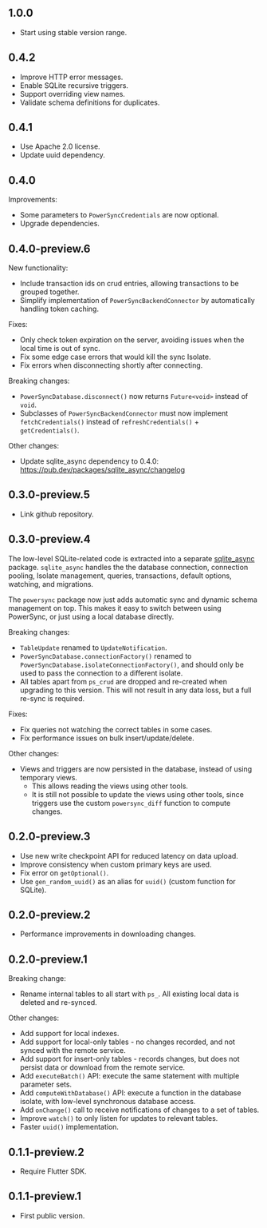 ## 1.0.0

 - Start using stable version range.

## 0.4.2

 - Improve HTTP error messages.
 - Enable SQLite recursive triggers.
 - Support overriding view names.
 - Validate schema definitions for duplicates.


## 0.4.1

 - Use Apache 2.0 license.
 - Update uuid dependency.

## 0.4.0

Improvements:
 - Some parameters to `PowerSyncCredentials` are now optional.
 - Upgrade dependencies.

## 0.4.0-preview.6

New functionality:
 - Include transaction ids on crud entries, allowing transactions to be grouped together.
 - Simplify implementation of `PowerSyncBackendConnector` by automatically handling token caching.

Fixes:
 - Only check token expiration on the server, avoiding issues when the local time is out of sync.
 - Fix some edge case errors that would kill the sync Isolate.
 - Fix errors when disconnecting shortly after connecting.

Breaking changes:
 - `PowerSyncDatabase.disconnect()` now returns `Future<void>` instead of `void`.
 - Subclasses of `PowerSyncBackendConnector` must now implement `fetchCredentials()` instead of `refreshCredentials()` + `getCredentials()`.

Other changes:
 - Update sqlite_async dependency to 0.4.0: https://pub.dev/packages/sqlite_async/changelog

## 0.3.0-preview.5

- Link github repository.

## 0.3.0-preview.4

The low-level SQLite-related code is extracted into a separate [sqlite_async](https://pub.dev/packages/sqlite_async) package.
`sqlite_async` handles the the database connection, connection pooling, Isolate management, queries,
transactions, default options, watching, and migrations.

The `powersync` package now just adds automatic sync and dynamic schema management on top. This makes it easy to switch between
using PowerSync, or just using a local database directly.

Breaking changes:
 - `TableUpdate` renamed to `UpdateNotification`.
 - `PowerSyncDatabase.connectionFactory()` renamed to `PowerSyncDatabase.isolateConnectionFactory()`,
   and should only be used to pass the connection to a different isolate.
 - All tables apart from `ps_crud` are dropped and re-created when upgrading to this version.
   This will not result in any data loss, but a full re-sync is required.

Fixes:
 - Fix queries not watching the correct tables in some cases.
 - Fix performance issues on bulk insert/update/delete.

Other changes:
 - Views and triggers are now persisted in the database, instead of using temporary views.
    - This allows reading the views using other tools.
    - It is still not possible to update the views using other tools, since triggers use the custom `powersync_diff` function to compute changes.

## 0.2.0-preview.3

- Use new write checkpoint API for reduced latency on data upload.
- Improve consistency when custom primary keys are used.
- Fix error on `getOptional()`.
- Use `gen_random_uuid()` as an alias for `uuid()` (custom function for SQLite).

## 0.2.0-preview.2

- Performance improvements in downloading changes.

## 0.2.0-preview.1

Breaking change:
- Rename internal tables to all start with `ps_`. All existing local data is deleted and re-synced.

Other changes:
- Add support for local indexes.
- Add support for local-only tables - no changes recorded, and not synced with the remote service.
- Add support for insert-only tables - records changes, but does not persist data or download from the remote service.
- Add `executeBatch()` API: execute the same statement with multiple parameter sets.
- Add `computeWithDatabase()` API: execute a function in the database isolate, with low-level synchronous database access.
- Add `onChange()` call to receive notifications of changes to a set of tables.
- Improve `watch()` to only listen for updates to relevant tables.
- Faster `uuid()` implementation.

## 0.1.1-preview.2

- Require Flutter SDK.

## 0.1.1-preview.1

- First public version.
